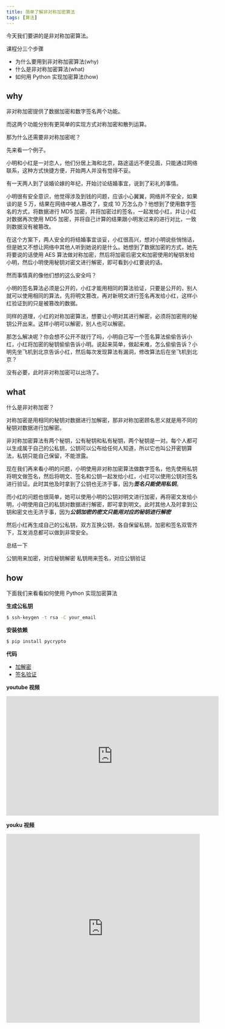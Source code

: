 ```yaml
---
title: 简单了解非对称加密算法
tags: [算法]
---
```


今天我们要讲的是非对称加密算法。

<!-- more --><!-- toc -->

课程分三个步骤
- 为什么要用到非对称加密算法(why)
- 什么是非对称加密算法(what)
- 如何用 Python 实现加密算法(how)

## why

非对称加密提供了数据加密和数字签名两个功能。

而这两个功能分别有更简单的实现方式对称加密和散列运算。

那为什么还需要非对称加密呢？

先来看一个例子。

小明和小红是一对恋人，他们分居上海和北京，路途遥远不便见面，只能通过网络联系，这种方式快捷方便，开始两人并没有觉得不妥。

有一天两人到了谈婚论嫁的年纪，开始讨论结婚事宜，说到了彩礼的事情。

小明很有安全意识，他觉得涉及到钱的问题，应该小心翼翼，网络并不安全，如果谈的是 5 万，结果在网络中被人篡改了，变成 10 万怎么办？他想到了使用数字签名的方式，将数据进行 MD5 加密，并将加密过的签名，一起发给小红，并让小红对数据再次使用 MD5 加密，并将自己计算的结果跟小明发过来的进行对比，一致则数据没有被篡改。

在这个方案下，两人安全的将结婚事宜谈妥，小红很高兴，想对小明说些悄悄话，但是她又不想让网络中其他人听到她说的是什么。她想到了数据加密的方式，她先将要说的话使用 AES 算法做对称加密，然后将加密后密文和加密使用的秘钥发给小明，然后小明使用秘钥对密文进行解密，即可看到小红要说的话。

然而事情真的像他们想的这么安全吗？

小明的签名算法必须是公开的，小红才能用相同的算法验证，只要是公开的，别人就可以使用相同的算法，先将明文篡改，再对新明文进行签名再发给小红，这样小红验证到的只是被篡改的数据。

同样的道理，小红的对称加密算法，想要让小明对其进行解密，必须将加密用的秘钥公开出来。这样小明可以解密，别人也可以解密。

那怎么解决呢？你会想不公开不就行了吗，小明自己写一个签名算法偷偷告诉小红，小红将加密的秘钥偷偷告诉小明。说起来简单，做起来难，怎么偷偷告诉？小明先坐飞机到北京告诉小红，然后每次发现算法有漏洞，修改算法后在坐飞机到北京？

没有必要，此时非对称加密可以出场了。

## what

什么是非对称加密？

对称加密是用相同的秘钥对数据进行加解密，那非对称加密顾名思义就是用不同的秘钥对数据进行加解密。

非对称加密算法有两个秘钥，公有秘钥和私有秘钥，两个秘钥是一对。每个人都可以生成属于自己的公私钥，公钥可以公布给任何人知道，所以它也叫公开密钥算法，私钥只能自己保留，不能泄露。

现在我们再来看小明的问题，小明使用非对称加密算法做数字签名，他先使用私钥将明文做签名，然后将明文、签名和公钥一起发给小红，小红可以使用公钥对签名进行验证。此时其他及时拿到了公钥也无济于事，因为***签名只能使用私钥***。

而小红的问题也很简单，她可以使用小明的公钥对明文进行加密，再将密文发给小明，小明使用自己的私钥对数据进行解密，即可拿到明文。此时其他人及时拿到公钥和密文也无济于事，因为***公钥加密的密文只能用对应的秘钥进行解密***

然后小红再生成自己的公私钥，双方互换公钥，各自保留私钥，加密和签名双管齐下，互发消息都可以做到非常安全。


总结一下

公钥用来加密，对应秘钥解密
私钥用来签名，对应公钥验证

## how

下面我们来看看如何使用 Python 实现加密算法

**生成公私钥**

```bash
$ ssh-keygen -t rsa -C your_email
```

**安装依赖**

```bash
$ pip install pycrypto
```

**代码**

- [加解密](https://github.com/wxnacy/study/blob/master/python/crypto_demo/rsa_cipher.py)
- [签名验证](https://github.com/wxnacy/study/blob/master/python/crypto_demo/rsa_signature.py)


**youtube 视频**

<iframe width="560" height="315" src="https://www.youtube.com/embed/OKIfTOEo7P0" frameborder="0" allow="accelerometer; autoplay; encrypted-media; gyroscope; picture-in-picture" allowfullscreen></iframe>

**youku 视频**

<iframe height=498 width=510 src='http://player.youku.com/embed/XNDA2Nzg3NTY4MA==' frameborder=0 'allowfullscreen'></iframe>
